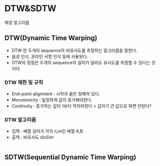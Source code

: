 # DTW&SDTW

매칭 알고리즘 

## DTW(Dynamic Time Warping)

- DTW 란 두개의 sequence의 비유사도를 측정하는 알고리즘을 말한다. 
- 음성 인식, 온라인 서명 인식 등에 사용된다.
- DTW의 장점은 두개의 sequence의 길이가 달라도 유사도를 측정할 수 있다는 것이다. 

### DTW 제한 및 규칙

- End-point alignment : 시작과 끝은 정해져 있다.
- Monotonicity : 일정하게 값이 증가해야한다.
- Continuity : 증가하는 값이 1보다 작아야한다 = 갑자기 큰 값으로 튀면 안된다?

### DTW 알고리즘 

- 입력 : 배열 길이가 각각 n,m인 배열 A,B
- 출력 : 비유사도 disSim

````
````



## SDTW(Sequential Dynamic Time Warping)